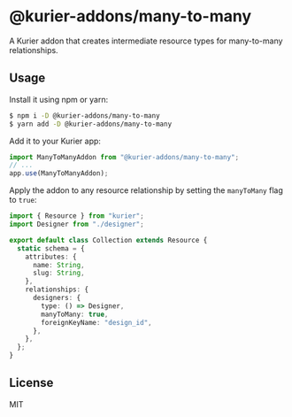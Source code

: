 # @kurier-addons/many-to-many

A Kurier addon that creates intermediate resource types for many-to-many relationships.

## Usage

Install it using npm or yarn:

```bash
$ npm i -D @kurier-addons/many-to-many
$ yarn add -D @kurier-addons/many-to-many
```

Add it to your Kurier app:

```ts
import ManyToManyAddon from "@kurier-addons/many-to-many";
// ...
app.use(ManyToManyAddon);
```

Apply the addon to any resource relationship by setting the `manyToMany` flag to `true`:

```ts
import { Resource } from "kurier";
import Designer from "./designer";

export default class Collection extends Resource {
  static schema = {
    attributes: {
      name: String,
      slug: String,
    },
    relationships: {
      designers: {
        type: () => Designer,
        manyToMany: true,
        foreignKeyName: "design_id",
      },
    },
  };
}
```

## License

MIT
